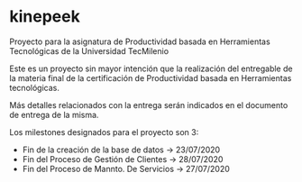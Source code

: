 # kinepeek
Proyecto para la asignatura de Productividad basada en Herramientas Tecnológicas de la Universidad TecMilenio 

Este es un proyecto sin mayor intención que la realización del entregable de la materia final de la certificación de Productividad basada en Herramientas tecnológicas.

Más detalles relacionados con la entrega serán indicados en el documento de entrega de la misma.

Los milestones designados para el proyecto son 3:
- Fin de la creación de la base de datos  -> 23/07/2020
- Fin del Proceso de Gestión de Clientes  -> 28/07/2020
- Fin del Proceso de Mannto. De Servicios -> 27/07/2020